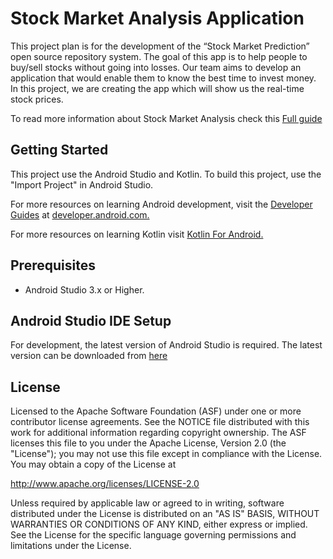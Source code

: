 # Stock Market Analysis Application

This project plan is for the development of the “Stock Market Prediction” open source repository
system. The goal of this app is to help people to buy/sell stocks without going into losses.
Our team aims to develop an application that would enable them to know the best time to invest money.
In this project, we are creating the app which will show us the real-time stock prices. 

To read more information about Stock Market Analysis check this [Full guide](https://github.com/Suyash09-hub/Stock_Market_Analysis/blob/main/Docs/FullGuide.md)

## Getting Started
This project use the Android Studio and Kotlin. To build this project, use the "Import Project" in Android Studio.

  For more resources on learning Android development, visit the [Developer Guides](https://developer.android.com/guide/) 
  at [developer.android.com.](https://developer.android.com/)
  
  For more resources on learning Kotlin visit [Kotlin For Android.](https://kotlinlang.org/docs/reference/android-overview.html)

## Prerequisites
  - Android Studio 3.x or Higher.

## Android Studio IDE Setup
For development, the latest version of Android Studio is required. The latest version can be downloaded from [here](https://developer.android.com/studio/)
  
  ## License
  
Licensed to the Apache Software Foundation (ASF) under one or more contributor license agreements. See the NOTICE file distributed with this work for additional information regarding copyright ownership. The ASF licenses this file to you under the Apache License, Version 2.0 (the "License"); you may not use this file except in compliance with the License. You may obtain a copy of the License at

http://www.apache.org/licenses/LICENSE-2.0

Unless required by applicable law or agreed to in writing, software distributed under the License is distributed on an "AS IS" BASIS, WITHOUT WARRANTIES OR CONDITIONS OF ANY KIND, either express or implied. See the License for the specific language governing permissions and limitations under the License.
